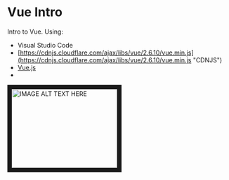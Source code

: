 # Vue Intro

Intro to Vue. Using:
- Visual Studio Code 
- [https://cdnjs.cloudflare.com/ajax/libs/vue/2.6.10/vue.min.js](https://cdnjs.cloudflare.com/ajax/libs/vue/2.6.10/vue.min.js "CDNJS")
- [Vue.js]( https://vuejs.org/v2/guide/)
-

<a href="http://www.youtube.com/watch?feature=player_embedded&v=YOUTUBE_VIDEO_ID_HERE
" target="_blank"><img src="http://img.youtube.com/vi/YOUTUBE_VIDEO_ID_HERE/0.jpg" 
alt="IMAGE ALT TEXT HERE" width="240" height="180" border="10" /></a>